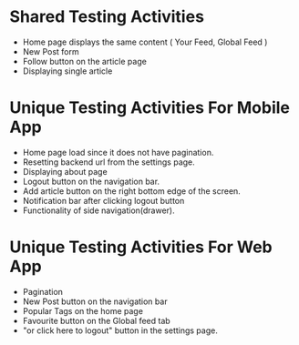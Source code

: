 # Shared Testing Activities

- Home page displays the same content ( Your Feed, Global Feed )
- New Post form
- Follow button on the article page
- Displaying single article

# Unique Testing Activities For Mobile App

- Home page load since it does not have pagination.
- Resetting backend url from the settings page.
- Displaying about page
- Logout button on the navigation bar.
- Add article button on the right bottom edge of the screen.
- Notification bar after clicking logout button
- Functionality of side navigation(drawer).

# Unique Testing Activities For Web App

- Pagination
- New Post button on the navigation bar
- Popular Tags on the home page
- Favourite button on the Global feed tab
- "or click here to logout" button in the settings page.





